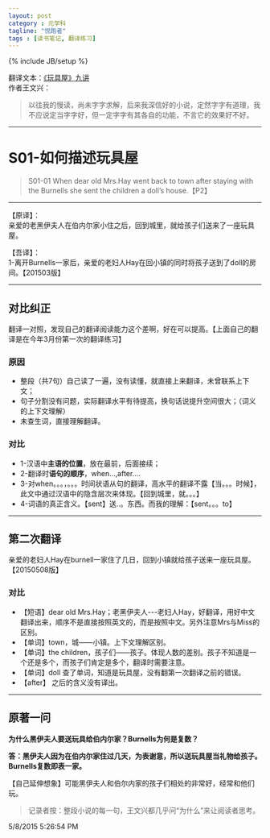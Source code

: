 ```yaml
---
layout: post
category : 元学科
tagline: "悦跑者"
tags : [读书笔记, 翻译练习]
---
```

{% include JB/setup %}

翻译文本：[《玩具屋》九讲](http://book.douban.com/subject/20453368/)  
作者王文兴：

> 以往我的慢读，尚未字字求解，后来我深信好的小说，定然字字有道理，我不应说定当字字好，但一定字字有其各自的功能，不言它的效果好不好。 

----------

# S01-如何描述玩具屋 #

> S01-01 When dear old Mrs.Hay went back to town after staying with the Burnells she sent the children a doll’s house.【P2】

----------

【原译】：  
亲爱的老黑伊夫人在伯内尔家小住之后，回到城里，就给孩子们送来了一座玩具屋。

【吾译】：  
1-离开Burnells一家后，亲爱的老妇人Hay在回小镇的同时将孩子送到了doll的房间。【201503版】  

----------

## 对比纠正 ##

翻译一对照，发现自己的翻译阅读能力这个差啊，好在可以提高。【上面自己的翻译是在今年3月份第一次的翻译练习】

### 原因 ###

- 整段（共7句）自己读了一遍，没有读懂，就直接上来翻译，未曾联系上下文；
- 句子分割没有问题，实际翻译水平有待提高，换句话说提升空间很大；（词义的上下文理解）
- 未查生词，直接理解翻译。

### 对比 ###

- 1-汉语中**主语的位置**，放在最前，后面接续；
- 2-翻译时**语句的顺序**，when...,after....
- 3-对when。。。，。。。时间状语从句的翻译，高水平的翻译不露【当。。。时候】，此文中通过汉语中的隐含层次来体现。【回到城里，就。。。】
- 4-词语的真正含义。【sent】送..。东西。而我的理解：【sent。。。to】

----------

## 第二次翻译 ##

亲爱的老妇人Hay在burnell一家住了几日，回到小镇就给孩子送来一座玩具屋。【20150508版】

### 对比 ###

- 【短语】dear old Mrs.Hay；老黑伊夫人---老妇人Hay，好翻译，用好中文翻译出来，顺序不是直接按照英文的，而是按照中文。另外注意Mrs与Miss的区别。
- 【单词】town，城——小镇。上下文理解区别。
- 【单词】the children，孩子们——孩子。体现人数的差别。孩子不知道是一个还是多个，而孩子们肯定是多个，翻译时需要注意。  
- 【单词】doll 查了单词，知道是玩具屋，没有翻第一次翻译之前的错误。
- 【after】 之后的含义没有译出。

----------

## 原著一问 ##

**为什么黑伊夫人要送玩具给伯内尔家？Burnells为何是复数？**

**答：黑伊夫人因为在伯内尔家住过几天，为表谢意，所以送玩具屋当礼物给孩子。Burnells复数即表一家。**
 
【自己延伸想象】可能黑伊夫人和伯尔内家的孩子们相处的非常好，经常和他们玩。  

> 记录者按：整段小说的每一句，王文兴都几乎问“为什么”来让阅读者思考。

5/8/2015 5:26:54 PM 